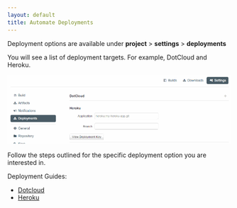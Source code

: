 ```yaml
---
layout: default
title: Automate Deployments
---
```


Deployment options are available under **project** > **settings** > **deployments**

You will see a list of deployment targets.  For example, DotCloud and Heroku.

![Deployment Section](img/deployments.png)

Follow the steps outlined for the specific deployment option you are interested in.

Deployment Guides:

* [Dotcloud](/dotcloud.html)
* [Heroku](/heroku.html)


